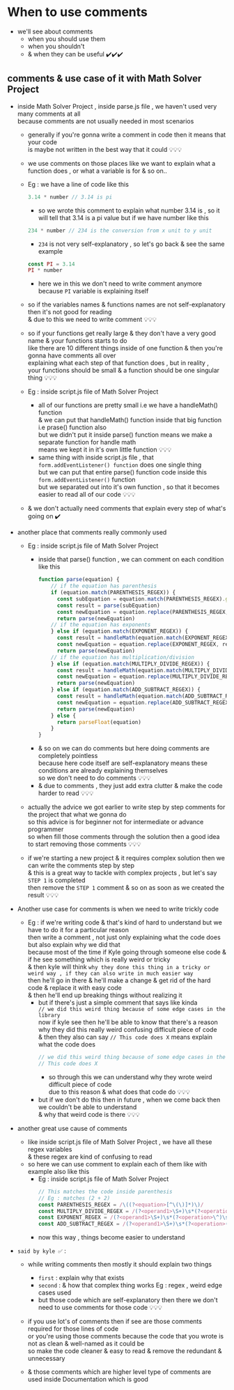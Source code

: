 # When to use comments

- we'll see about comments 
    - when you should use them
    - when you shouldn't 
    - & when they can be useful ✔️✔️✔️

## comments & use case of it with Math Solver Project

- inside Math Solver Project , inside parse.js file , we haven't used very many comments at all <br>
    because comments are not usually needed in most scenarios
    - generally if you're gonna write a comment in code then it means that your code <br>
        is maybe not written in the best way that it could 💡💡💡
    - we use comments on those places like we want to explain what a function does , or what a variable is for & so on.. 
    - Eg : we have a line of code like this 
        ```js
        3.14 * number // 3.14 is pi
        ```
        - so we wrote this comment to explain what number 3.14 is , so it will tell that 3.14 is a pi value but if we have number like this 
        ```js
        234 * number // 234 is the conversion from x unit to y unit
        ```
        - `234` is not very self-explanatory , so let's go back & see the same example
        ```js
        const PI = 3.14
        PI * number
        ```
        - here we in this we don't need to write comment anymore because `PI` variable is explaining itself
    - so if the variables names & functions names are not self-explanatory then it's not good for reading <br>
        & due to this we need to write comment 💡💡💡
    - so if your functions get really large & they don't have a very good name & your functions starts to do <br>
        like there are 10 different things inside of one function & then you're gonna have comments all over <br>
        explaining what each step of that function does , but in reality , <br>
        your functions should be small & a function should be one singular thing 💡💡💡
    
    - Eg : inside script.js file of Math Solver Project
        - all of our functions are pretty small i.e we have a handleMath() function <br>
            & we can put that handleMath() function inside that big function i.e prase() function also <br>
            but we didn't put it inside parse() function means we make a separate function for handle math <br>
            means we kept it in it's own little function 💡💡💡
        - same thing with inside script.js file , that `form.addEventListener() function` does one single thing <br>
            but we can put that entire parse() function code inside this `form.addEventListener()` function <br>
            but we separated out into it's own function , so that it becomes easier to read all of our code 💡💡💡

    - & we don't actually need comments that explain every step of what's going on ✔️

- another place that comments really commonly used 
    - Eg : inside script.js file of Math Solver Project 
        - inside that parse() function , we can comment on each condition like this 
            ```js
            function parse(equation) {
                // if the equation has parenthesis
                if (equation.match(PARENTHESIS_REGEX)) {
                  const subEquation = equation.match(PARENTHESIS_REGEX).groups.equation
                  const result = parse(subEquation)
                  const newEquation = equation.replace(PARENTHESIS_REGEX, result)
                  return parse(newEquation)
                // if the equation has exponents
                } else if (equation.match(EXPONENT_REGEX)) {
                  const result = handleMath(equation.match(EXPONENT_REGEX).groups)
                  const newEquation = equation.replace(EXPONENT_REGEX, result)
                  return parse(newEquation)
                // if the equation has multiplication/division
                } else if (equation.match(MULTIPLY_DIVIDE_REGEX)) {
                  const result = handleMath(equation.match(MULTIPLY_DIVIDE_REGEX).groups)
                  const newEquation = equation.replace(MULTIPLY_DIVIDE_REGEX, result)
                  return parse(newEquation)
                } else if (equation.match(ADD_SUBTRACT_REGEX)) {
                  const result = handleMath(equation.match(ADD_SUBTRACT_REGEX).groups)
                  const newEquation = equation.replace(ADD_SUBTRACT_REGEX, result)
                  return parse(newEquation)
                } else {
                  return parseFloat(equation)
                }
            }
            ```
        - & so on we can do comments but here doing comments are completely pointless <br>
            because here code itself are self-explanatory means these conditions are already explaining themselves <br>
            so we don't need to do comments 💡💡💡
        - & due to comments , they just add extra clutter & make the code harder to read 💡💡💡

    - actually the advice we got earlier to write step by step comments for the project that what we gonna do <br>
        so this advice is for beginner not for intermediate or advance programmer <br>
        so when fill those comments through the solution then a good idea to start removing those comments 💡💡💡

    - if we're starting a new project & it requires complex solution then we can write the comments step by step <br>
        & this is a great way to tackle with complex projects , but let's say `STEP 1` is completed <br>
        then remove the `STEP 1` comment & so on as soon as we created the result 💡💡💡

- Another use case for comments is when we need to write trickly code 
    - Eg : if we're writing code & that's kind of hard to understand but we have to do it for a particular reason <br>
        then write a comment , not just only explaining what the code does but also explain why we did that <br>
        because most of the time if Kyle going through someone else code & if he see something which is really weird or tricky <br>
        & then kyle will think `why they done this thing in a tricky or weird way , if they can also write in much easier way` <br>
        then he'll go in there & he'll make a change & get rid of the hard code & replace it with easy code <br>
        & then he'll end up breaking things without realizing it 
        - but if there's just a simple comment that says like kinda <br>
            `// we did this weird thing because of some edge cases in the library` <br>
            now if kyle see then he'll be able to know that there's a reason why they did this really weird confusing difficult piece of code <br>
            & then they also can say `// This code does X` means explain what the code does <br>
            ```js
            // we did this weird thing because of some edge cases in the library
            // This code does X
            ```
            - so through this we can understand why they wrote weird difficult piece of code <br>
                due to this reason & what does that code do 💡💡💡
        - but if we don't do this then in future , when we come back then we couldn't be able to understand <br>
            & why that weird code is there 💡💡💡

- another great use cause of comments 
    - like inside script.js file of Math Solver Project , we have all these regex variables <br>
        & these regex are kind of confusing to read
    - so here we can use comment to explain each of them like with example also like this
        - Eg : inside script.js file of Math Solver Project 
            ```js
            // This matches the code inside parenthesis
            // Eg : matches (2 + 2)
            const PARENTHESIS_REGEX = /\((?<equation>[^\(\)]*)\)/
            const MULTIPLY_DIVIDE_REGEX = /(?<operand1>\S+)\s*(?<operation>[\/\*])\s*(?<operand2>\S+)/
            const EXPONENT_REGEX = /(?<operand1>\S+)\s*(?<operation>\^)\s*(?<operand2>\S+)/
            const ADD_SUBTRACT_REGEX = /(?<operand1>\S+)\s*(?<operation>(?<!e)[\-\+])\s*(?<operand2>\S+)/
            ```
        - now this way , things become easier to understand

- `said by kyle ✅` : 
    - while writing comments then mostly it should explain two things 
        - `first` : explain why that exists
        - `second` : & how that complex thing works Eg : regex , weird edge cases used 
        - but those code which are self-explanatory then there we don't need to use comments for those code 💡💡💡

    - if you use lot's of comments then if see are those comments required for those lines of code <br>
        or you're using those comments because the code that you wrote is not as clean & well-named as it could be <br>
        so make the code cleaner & easy to read & remove the redundant & unnecessary

    - & those comments which are higher level type of comments are used inside Documentation which is good 
